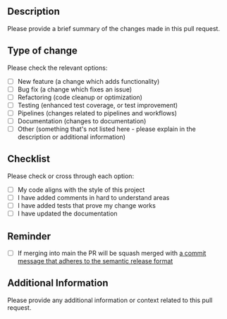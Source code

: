 <!-- markdownlint-disable MD041 -->

## Description

Please provide a brief summary of the changes made in this pull request.

## Type of change

Please check the relevant options:

- [ ] New feature (a change which adds functionality)
- [ ] Bug fix (a change which fixes an issue)
- [ ] Refactoring (code cleanup or optimization)
- [ ] Testing (enhanced test coverage, or test improvement)
- [ ] Pipelines (changes related to pipelines and workflows)
- [ ] Documentation (changes to documentation)
- [ ] Other (something that's not listed here - please explain in the description or additional information)

## Checklist

Please check or cross through each option:

- [ ] My code aligns with the style of this project
- [ ] I have added comments in hard to understand areas
- [ ] I have added tests that prove my change works
- [ ] I have updated the documentation

## Reminder

- [ ] If merging into main the PR will be squash merged with [a commit message that adheres to the semantic release format](https://github.com/semantic-release/semantic-release/tree/master?tab=readme-ov-file#commit-message-format)

## Additional Information

Please provide any additional information or context related to this pull request.

